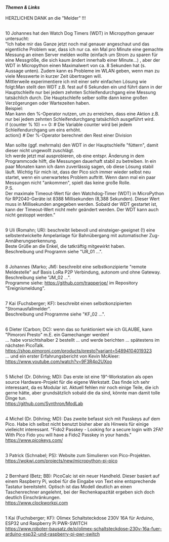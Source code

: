 ***Themen & Links*** <br><br>
HERZLICHEN DANK an die "Melder" !!! <br><br>



10  Johannes hat den Watch Dog Timers (WDT) in Micropython genauer untersucht:<br>
"Ich habe mir das Ganze jetzt noch mal genauer angeschaut und das eigentliche Problem war, dass ich nur ca. ein Mal pro Minute eine gemachte Messung an einen Server melden wollte (einfach um Strom zu sparen für eine Messgröße, die  sich kaum ändert innerhalb einer Minute...) , aber der WDT in Micropython einen Maximalwert von ca. 8 Sekunden hat (s. Aussage unten). Zudem kann es Probleme im WLAN geben, wenn man zu viele Messwerte in kurzer Zeit übertragen will.<br> 
Mittlerweile experimentiere ich mit einer sehr einfachen Lösung wie folgt:Man stellt den WDT z.B. fest auf 6 Sekunden ein und führt dann in der Hauptschleife nur bei  jedem zehnten Schleifendurchgang eine Messung tatsächlich durch. Die Hauptschleife selber sollte dann keine großen Verzögerungen oder Wartezeiten haben.  
Beispiel:<br>
Man kann den %-Operator nutzen, um zu erreichen, dass eine Aktion z.B. nur bei jedem zehnten Schleifendurchgang tatsächlich ausgeführt wird.  
if (counter % 10)  == 0:  # Die Variable counter wird  bei jedem Schleifendurchgang um eins erhöht.<br>
action()  #  Der %-Operator berechnet den Rest einer Division<br>

Man sollte (ggf. mehrmals) den WDT in der Hauptschleife "füttern", damit dieser nicht ungewollt zuschlägt. <br>
Ich werde jetzt mal  ausprobieren, ob eine entspr. Änderung in dem Programmcode hilft, die Messungen dauerhaft stabil zu betreiben. In ein paar Monaten kann ich dann zuverlässig sagen, ob diese Lösung stabil läuft. Wichtig für mich ist, dass der Pico sich immer wieder selbst neu startet, wenn ein unerwartetes Problem auftritt. Wenn dann mal ein paar Messungen nicht "ankommen", spielt das keine große Rolle. <br>
P.S.<br> 
Der maximale Timeout-Wert für den Watchdog-Timer (WDT) in MicroPython für RP2040-Geräte ist 8388 Millisekunden (8,388 Sekunden). Dieser Wert muss in Millisekunden angegeben werden. Sobald der WDT gestartet ist, kann der Timeout-Wert nicht mehr geändert werden. Der WDT kann auch nicht gestoppt werden."<br> <br>

9  Uli (Romahn; UR): beschreibt liebevoll und einsteiger-geeignet (!) eine selbstentwickelte Ampelanlage für Bahnübergang mit automatischer Zug-Annäherungserkennung.<br>
Beste Grüße an die Enkel, die tatkräftig mitgewirkt haben.<br>
Beschreibung und Programm siehe "UR_01 ...".<br> <br>

8  Johannes (Marko; JM): beschreibt eine selbstkonzipierte "remote Meldestelle" auf Basis LoRa P2P Verbindung, autonom und ohne Gateway.<br>
Beschreibung siehe "JM_02 ...".<br>
Programme siehe: https://github.com/trapperjoe/  im Repository "Ereignismeldung".<br> <br>

7  Kai (Fuchsberger; KF): beschreibt einen selbstkonzipierten "Stromausfallmelder".<br>
Beschreibung und Programme siehe "KF_02 ...".<br> <br>

6  Dieter (Carbon; DC): wenn das so funktioniert wie ich GLAUBE, kann "Pimoroni Presto" m.E. ein Gamechanger werden! <br>
... habe vorsichtshalber 2 bestellt ... und werde berichten ... spätestens im nächsten PicoTalk. <br>
https://shop.pimoroni.com/products/presto?variant=54894104019323 <br>
... und ein erster Erfahrungsbericht von Kevin McAleer: <br>
https://www.youtube.com/watch?v=9F3R4p2UXoo <br> <br>

5  Michel (Dr. Döhring; MD): Das erste ist eine 19“-Workstation als open source Hardware-Projekt für die eigene Werkstatt. Das finde ich sehr interessant, da es Modular ist. Aktuell fehlen mir noch einige Teile, die ich gerne hätte, aber grundsätzlich sobald die da sind, könnte man damit tolle Dinge tun. <br>
https://github.com/Synthron/ModLab <br><br>

4  Michel (Dr. Döhring; MD): Das zweite befasst sich mit Passkeys auf dem Pico. Habe ich selbst nicht benutzt bisher aber als Hinweis für einige vielleicht interessant.
"Fido2 Passkey - Looking for a secure login with 2FA? With Pico Fido you will have a Fido2 Passkey in your hands." <br>
https://www.picokeys.com/ <br><br>

3  Patrick (Schnabel; PS): Website zum Simulieren von Pico-Projekten. <br>
https://wokwi.com/projects/new/micropython-pi-pico <br><br>

2  Bernhard (Betz; BB): PicoCalc ist ein neuer Handheld. Dieser basiert auf einem Raspberry Pi, wobei für die Eingabe von Text eine entsprechende Tastatur bereitsteht.
Optisch ist das Modell deutlich an einen Taschenrechner angelehnt, bei der Rechenkapazität ergeben sich doch deutlich Einschränkungen.  <br>
https://www.clockworkpi.com  <br><br>

1  Kai (Fuchsberger; KF): Olimex Schaltsteckdose 230V 16A für Arduino, ESP32 und Raspberry Pi PWR-SWITCH <br>
https://www.roboter-bausatz.de/p/olimex-schaltsteckdose-230v-16a-fuer-arduino-esp32-und-raspberry-pi-pwr-switch <br><br>
